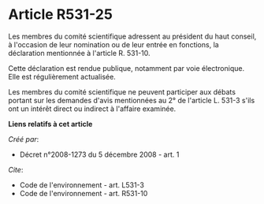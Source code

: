 # Article R531-25

Les membres du comité scientifique adressent au président du haut conseil, à l'occasion de leur nomination ou de leur entrée
en fonctions, la déclaration mentionnée à l'article R. 531-10.

Cette déclaration est rendue publique, notamment par voie électronique. Elle est régulièrement actualisée.

Les membres du comité scientifique ne peuvent participer aux débats portant sur les demandes d'avis mentionnées au 2° de
l'article L. 531-3 s'ils ont un intérêt direct ou indirect à l'affaire examinée.

**Liens relatifs à cet article**

_Créé par_:

  - Décret n°2008-1273 du 5 décembre 2008 - art. 1

_Cite_:

  - Code de l'environnement - art. L531-3
  - Code de l'environnement - art. R531-10
